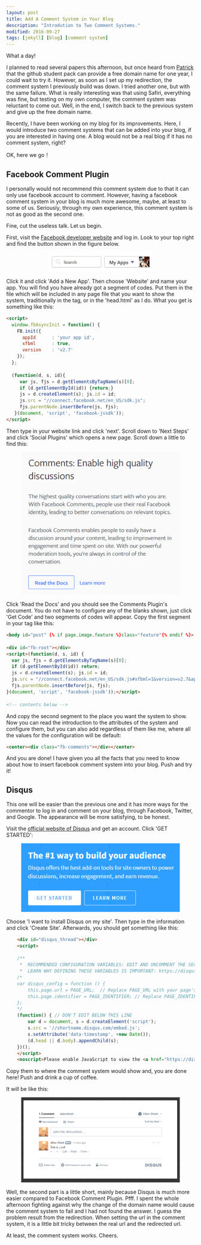 ```yaml
---
layout: post
title: Add A Comment System in Your Blog
description: "Introdution to Two Comment Systems."
modified: 2016-09-27
tags: [jekyll] [blog] [comment system]
---
```


What a day!

I planned to read several papers this afternoon, but once heard from [Patrick](http://patrick-peng.me/) that the github student pack can provide a free domain name for one year, I could wait to try it. However, as soon as I set up my redirection, the comment system I previously build was down. I tried another one, but with the same failure. What is really interesting was that using Safiri, everything was fine, but testing on my own computer, the comment system was reluctant to come out. Well, in the end, I switch back to the previous system and give up the free domain name.

Recently, I have been working on my blog for its improvements. Here, I would introduce two comment systems that can be added into your blog, if you are interested in having one. A blog would not be a real blog if it has no comment system, right?

OK, here we go！

## Facebook Comment Plugin
I personally would not recommend this comment system due to that it can only use facebook account to comment. However, having a facebook comment system in your blog is much more awesome, maybe, at least to some of us. Seriously, through my own experience, this comment system is not as good as the second one.

Fine, cut the useless talk. Let us begin.

First, visit the [Facebook developer website](https://developers.facebook.com/) and log in. Look to your top right and find the button shown in the figure below.

<center>
<figure>
	<img src="/images/comment system/my apps.png" alt="">
</figure>
</center>

Click it and click 'Add a New App'. Then choose 'Website' and name your app. You will find you have already got a segment of codes. Put them in the file which will be included in any page file that you want to show the system, traditionally in the <body> tag, or in the 'head.html' as I do. What you get is something like this:

``` html
<script>
  window.fbAsyncInit = function() {
    FB.init({
      appId      : 'your app id',
      xfbml      : true,
      version    : 'v2.7'
    });
  };

  (function(d, s, id){
     var js, fjs = d.getElementsByTagName(s)[0];
     if (d.getElementById(id)) {return;}
     js = d.createElement(s); js.id = id;
     js.src = "//connect.facebook.net/en_US/sdk.js";
     fjs.parentNode.insertBefore(js, fjs);
   }(document, 'script', 'facebook-jssdk'));
</script>
```

Then type in your website link and click 'next'. Scroll down to 'Next Steps' and click 'Social Plugins' which opens a new page. Scroll down a little to find this:

<center>
<figure>
	<img src="/images/comment system/comments.png" alt="">
</figure>
</center>

Click 'Read the Docs' and you should see the Comments Plugin's document. You do not have to configure any of the blanks shown, just click 'Get Code' and two segments of codes will appear. Copy the first segment in your <body> tag like this:

``` html
<body id="post" {% if page.image.feature %}class="feature"{% endif %}>

<div id="fb-root"></div>
<script>(function(d, s, id) {
  var js, fjs = d.getElementsByTagName(s)[0];
  if (d.getElementById(id)) return;
  js = d.createElement(s); js.id = id;
  js.src = "//connect.facebook.net/en_US/sdk.js#xfbml=1&version=v2.7&appId=your app id";
  fjs.parentNode.insertBefore(js, fjs);
}(document, 'script', 'facebook-jssdk'));</script>

<!-- contents below -->
```

And copy the second segment to the place you want the system to show. Now you can read the introduction to the attributes of the system and configure them, but you can also add regardless of them like me, where all the values for the configuration will be default:

``` html
<center><div class="fb-comments"></div></center>
```

And you are done! I have given you all the facts that you need to know about how to insert facebook comment system into your blog. Push and try it!

## Disqus
This one will be easier than the previous one and it has more ways for the commentor to log in and comment on your blog, through Facebook, Twitter, and Google. The appearance will be more satisfying, to be honest.

Visit the [official website of Disqus](https://disqus.com/) and get an account. Click 'GET STARTED':

<center>
<figure>
	<img src="/images/comment system/get started.png" alt="">
</figure>
</center>

Choose 'I want to install Disqus on my site'. Then type in the information and click 'Create Site'. Afterwards, you should get something like this:

``` html
    <div id="disqus_thread"></div>
    <script>

    /**
     *  RECOMMENDED CONFIGURATION VARIABLES: EDIT AND UNCOMMENT THE SECTION BELOW TO INSERT DYNAMIC VALUES FROM YOUR PLATFORM OR CMS.
     *  LEARN WHY DEFINING THESE VARIABLES IS IMPORTANT: https://disqus.com/admin/universalcode/#configuration-variables */
    /*
    var disqus_config = function () {
        this.page.url = PAGE_URL;  // Replace PAGE_URL with your page's canonical URL variable
        this.page.identifier = PAGE_IDENTIFIER; // Replace PAGE_IDENTIFIER with your page's unique identifier variable
    };
    */
    (function() { // DON'T EDIT BELOW THIS LINE
        var d = document, s = d.createElement('script');
        s.src = '//shortname.disqus.com/embed.js';
        s.setAttribute('data-timestamp', +new Date());
        (d.head || d.body).appendChild(s);
    })();
    </script>
    <noscript>Please enable JavaScript to view the <a href="https://disqus.com/?ref_noscript">comments powered by Disqus.</a></noscript>
```

Copy them to where the comment system would show and, you are done here! Push and drink a cup of coffee.

It will be like this:

<center>
<figure>
	<img src="/images/comment system/disqus.png" alt="">
</figure>
</center>

Well, the second part is a little short, mainly because Disqus is much more easier compared to Facebook Comment Plugin. Pfff. I spent the whole afternoon fighting against why the change of the domain name would cause the comment system to fail and I had not found the answer. I guess the problem result from the redirection. When setting the url in the comment system, it is a little bit tricky between the real url and the redirected url.

At least, the comment system works. Cheers.
